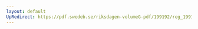 ```yaml
---
layout: default
UpRedirect: https://pdf.swedeb.se/riksdagen-volumeG-pdf/199192/reg_199192/reg_199192_0378.pdf
---
```

